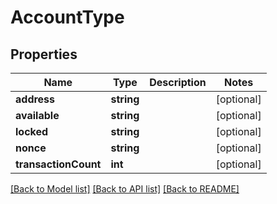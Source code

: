 # AccountType

## Properties
Name | Type | Description | Notes
------------ | ------------- | ------------- | -------------
**address** | **string** |  | [optional] 
**available** | **string** |  | [optional] 
**locked** | **string** |  | [optional] 
**nonce** | **string** |  | [optional] 
**transactionCount** | **int** |  | [optional] 

[[Back to Model list]](../README.md#documentation-for-models) [[Back to API list]](../README.md#documentation-for-api-endpoints) [[Back to README]](../README.md)



